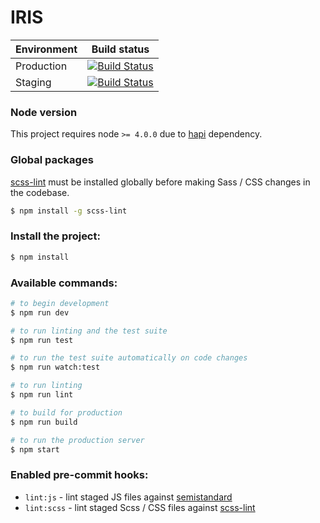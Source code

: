 # IRIS

| Environment | Build status |
|-------------|--------------|
| Production  | [![Build Status](https://travis-ci.org/iris-dni/iris-frontend.svg?branch=master)](https://travis-ci.org/iris-dni/iris-frontend) |
| Staging     | [![Build Status](https://travis-ci.org/iris-dni/iris-frontend.svg?branch=staging)](https://travis-ci.org/iris-dni/iris-frontend)

### Node version

This project requires node `>= 4.0.0` due to [hapi](https://github.com/hapijs/hapi/blob/master/package.json) dependency.

### Global packages

[scss-lint](https://github.com/brigade/scss-lint) must be installed globally before making Sass / CSS changes in the codebase.

```sh
$ npm install -g scss-lint
```

### Install the project:

```sh
$ npm install
```

### Available commands:

```sh
# to begin development
$ npm run dev

# to run linting and the test suite
$ npm run test

# to run the test suite automatically on code changes
$ npm run watch:test

# to run linting
$ npm run lint

# to build for production
$ npm run build

# to run the production server
$ npm start
```

### Enabled pre-commit hooks:

- `lint:js` - lint staged JS files against [semistandard](https://github.com/Flet/semistandard)
- `lint:scss` - lint staged Scss / CSS files against [scss-lint](https://github.com/brigade/scss-lint)

